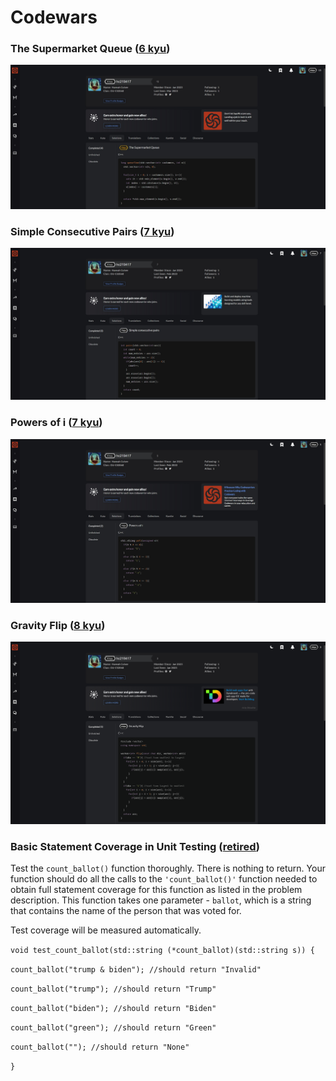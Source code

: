 # Codewars

### The Supermarket Queue ([6 kyu](https://www.codewars.com/kata/57b06f90e298a7b53d000a86))
<img src="./codewars/6kyu The Supermarket Queue.jpg">

### Simple Consecutive Pairs ([7 kyu](https://www.codewars.com/kata/5a3e1319b6486ac96f000049))
<img src="./codewars/7kyu Simple Consecutive Pairs.jpg">

### Powers of i ([7 kyu](https://www.codewars.com/kata/5a97387e5ee396e70a00016d))
<img src="./codewars/7kyu Powers of i.jpg">

### Gravity Flip ([8 kyu](https://www.codewars.com/kata/5f70c883e10f9e0001c89673))
<img src="./codewars/8kyu Gravity Flip.png">

### Basic Statement Coverage in Unit Testing ([retired](https://www.codewars.com/kata/basic-statement-coverage-in-unit-testing))

Test the `count_ballot()` function thoroughly. There is nothing to return. Your function should do all the calls to the `'count_ballot()'` function needed to obtain full statement coverage for this function as listed in the problem description. This function takes one parameter - `ballot`, which is a string that contains the name of the person that was voted for.

Test coverage will be measured automatically.

`void test_count_ballot(std::string (*count_ballot)(std::string s)) {`

`count_ballot("trump & biden"); //should return "Invalid"`

`count_ballot("trump"); //should return "Trump"`

`count_ballot("biden"); //should return "Biden"`

`count_ballot("green"); //should return "Green"`

`count_ballot(""); //should return "None"`

`}`

